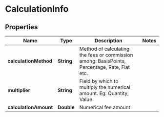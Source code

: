 

# CalculationInfo


## Properties

Name | Type | Description | Notes
------------ | ------------- | ------------- | -------------
**calculationMethod** | **String** | Method of calculating the fees or commission among: BasisPoints, Percentage, Rate, Flat etc. | 
**multiplier** | **String** | Field by which to multiply the numerical amount. Eg: Quantity, Value | 
**calculationAmount** | **Double** | Numerical fee amount | 




